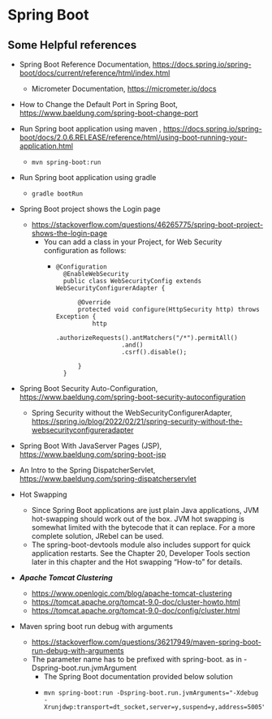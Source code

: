 # Spring Boot

## Some Helpful references
 - Spring Boot Reference Documentation, https://docs.spring.io/spring-boot/docs/current/reference/html/index.html
   - Micrometer Documentation, https://micrometer.io/docs
 - How to Change the Default Port in Spring Boot, https://www.baeldung.com/spring-boot-change-port
 - Run Spring boot application using maven , https://docs.spring.io/spring-boot/docs/2.0.6.RELEASE/reference/html/using-boot-running-your-application.html
   - ```
     mvn spring-boot:run
     ```
 - Run Spring boot application using gradle
   - ```
     gradle bootRun
     ```
 - Spring Boot project shows the Login page
   - https://stackoverflow.com/questions/46265775/spring-boot-project-shows-the-login-page
     - You can add a class in your Project, for Web Security configuration as follows:
       - ```
         @Configuration
           @EnableWebSecurity
           public class WebSecurityConfig extends WebSecurityConfigurerAdapter {
         
               @Override
               protected void configure(HttpSecurity http) throws Exception {
                   http
                           .authorizeRequests().antMatchers("/*").permitAll()
                           .and()
                           .csrf().disable();
         
               }
           }
         ```
 - Spring Boot Security Auto-Configuration, https://www.baeldung.com/spring-boot-security-autoconfiguration
   - Spring Security without the WebSecurityConfigurerAdapter, https://spring.io/blog/2022/02/21/spring-security-without-the-websecurityconfigureradapter
 - Spring Boot With JavaServer Pages (JSP), https://www.baeldung.com/spring-boot-jsp
 - An Intro to the Spring DispatcherServlet, https://www.baeldung.com/spring-dispatcherservlet

 - Hot Swapping
   - Since Spring Boot applications are just plain Java applications, JVM hot-swapping should work out of the box. JVM hot swapping is somewhat limited with the bytecode that it can replace. For a more complete solution, JRebel can be used.
   - The spring-boot-devtools module also includes support for quick application restarts. See the Chapter 20, Developer Tools section later in this chapter and the Hot swapping “How-to” for details.
 - ***Apache Tomcat Clustering***
   - https://www.openlogic.com/blog/apache-tomcat-clustering
   - https://tomcat.apache.org/tomcat-9.0-doc/cluster-howto.html
   - https://tomcat.apache.org/tomcat-9.0-doc/config/cluster.html
 - Maven spring boot run debug with arguments
   - https://stackoverflow.com/questions/36217949/maven-spring-boot-run-debug-with-arguments
   - The parameter name has to be prefixed with spring-boot. as in -Dspring-boot.run.jvmArgument 
     - The Spring Boot documentation provided below solution
     - ```
       mvn spring-boot:run -Dspring-boot.run.jvmArguments="-Xdebug -Xrunjdwp:transport=dt_socket,server=y,suspend=y,address=5005"
       ```